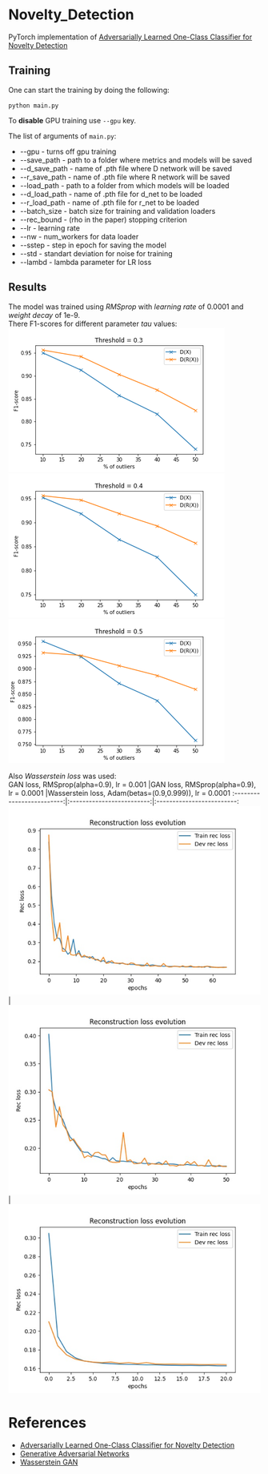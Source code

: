 # Novelty_Detection
PyTorch implementation of [Adversarially Learned One-Class Classifier for Novelty Detection](https://arxiv.org/abs/1802.09088)

## Training  
One can start the training by doing the following:  
```
python main.py
```
To __disable__ GPU training use ```--gpu``` key.  

The list of arguments of ```main.py```:  
- --gpu - turns off gpu training  
- --save_path - path to a folder where metrics and models will be saved  
- --d_save_path - name of .pth file where D network will be saved  
- --r_save_path - name of .pth file where R network will be saved  
- --load_path - path to a folder from which models will be loaded  
- --d_load_path - name of .pth file for d_net to be loaded  
- --r_load_path - name of .pth file for r_net to be loaded  
- --batch_size - batch size for training and validation loaders  
- --rec_bound - (rho in the paper) stopping criterion  
- --lr - learning rate  
- --nw - num_workers for data loader  
- --sstep - step in epoch for saving the model  
- --std - standart deviation for noise for training  
- --lambd - lambda parameter for LR loss  

## Results  
The model was trained using _RMSprop_ with _learning rate_ of 0.0001 and _weight decay_ of 1e-9.  
There F1-scores for different parameter _tau_ values:  
![Tau = 0.3](./assets/0.3.png)  
![Tau = 0.4](./assets/0.4.png)  
![Tau = 0.5](./assets/0.5.png)    

Also _Wasserstein loss_ was used:  
GAN loss, RMSprop(alpha=0.9), lr = 0.001 |GAN loss, RMSprop(alpha=0.9), lr = 0.0001 |Wasserstein loss, Adam(betas=(0.9,0.999)), lr = 0.0001
:-------------------------:|:-------------------------:|:-------------------------:
![RMSprop, lr = 0.001](./assets/rec_loss_gan0.001.jpg)|![RMSprop, lr = 0.0001](./assets/rec_loss_0.0001.jpg)|![Adam, lr = 0.0001](./assets/rec_loss_ws.jpg)  

# References  
- [Adversarially Learned One-Class Classifier for Novelty Detection](https://arxiv.org/abs/1802.09088)  
- [Generative Adversarial Networks](https://arxiv.org/abs/1406.2661)  
- [Wasserstein GAN](https://arxiv.org/abs/1701.07875)